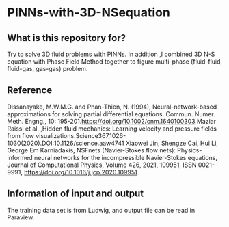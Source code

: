 # PINNs-with-3D-NSequation
## What is this repository for?
Try to solve 3D fluid problems with PINNs. In addition ,I combined 3D N-S equation with Phase Field Method together to figure multi-phase (fluid-fluid, fluid-gas, gas-gas) problem.
## Reference
Dissanayake, M.W.M.G. and Phan-Thien, N. (1994), Neural-network-based approximations for solving partial differential equations. Commun. Numer. Meth. Engng., 10: 195-201.https://doi.org/10.1002/cnm.1640100303
Maziar Raissi et al. ,Hidden fluid mechanics: Learning velocity and pressure fields from flow visualizations.Science367,1026-1030(2020).DOI:10.1126/science.aaw4741
Xiaowei Jin, Shengze Cai, Hui Li, George Em Karniadakis, NSFnets (Navier-Stokes flow nets): Physics-informed neural networks for the incompressible Navier-Stokes equations, Journal of Computational Physics, Volume 426, 2021, 109951, ISSN 0021-9991, https://doi.org/10.1016/j.jcp.2020.109951.
## Information of input and output
The training data set is from Ludwig, and output file can be read in Paraview.
